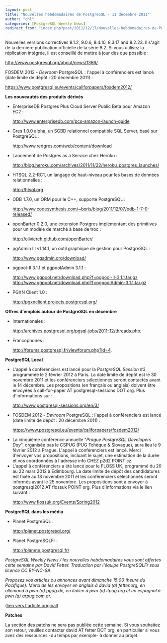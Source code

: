 ```yaml
---
layout: post
title: "Nouvelles hebdomadaires de PostgreSQL - 11 décembre 2011"
author: "chl"
categories: [PostgreSQL Weekly News]
redirect_from: "index.php?post/2011/12/17/Nouvelles-hebdomadaires-de-PostgreSQL-11-décembre-2011"
---
```



<p>Nouvelles versions correctives 9.1.2, 9.0.6, 8.4.10, 8.3.17 and 8.2.23. Il s'agit de la derni&egrave;re publication officielle de la s&eacute;rie 8.2. Si vous utilisez la r&eacute;plication int&eacute;gr&eacute;e, il est conseill&eacute; de mettre &agrave; jour d&egrave;s que possible&nbsp;: 

<a target="_blank" href="http://www.postgresql.org/about/news/1366/">http://www.postgresql.org/about/news/1366/</a></p>

<p>FOSDEM 2012 - <em>Devroom</em> PostgreSQL&nbsp;: l'appel &agrave; conf&eacute;renciers est lanc&eacute; (date limite de d&eacute;p&ocirc;t&nbsp;: 20 d&eacute;cembre 2011)&nbsp;: 

<a target="_blank" href="https://www.postgresql.eu/events/callforpapers/fosdem2012/">https://www.postgresql.eu/events/callforpapers/fosdem2012/</a></p>

<!--more-->


<p><strong>Les nouveaut&eacute;s des produits d&eacute;riv&eacute;s</strong></p>

<ul>

<li>EnterpriseDB Postgres Plus Cloud Server Public Beta pour Amazon EC2&nbsp;: 

<a target="_blank" href="http://www.enterprisedb.com/pcs-amazon-launch-guide">http://www.enterprisedb.com/pcs-amazon-launch-guide</a></li>

<li>Gres 1.0.0 alpha, un SGBD relationnel compatible SQL Server, bas&eacute; sur PostgreSQL&nbsp;: 

<a target="_blank" href="http://www.redgres.com/web/content/download">http://www.redgres.com/web/content/download</a></li>

<li>Lancement de Postgres as a Service chez Heroku&nbsp;: 

<a target="_blank" href="http://blog.heroku.com/archives/2011/11/22/heroku_postgres_launches/">http://blog.heroku.com/archives/2011/11/22/heroku_postgres_launches/</a></li>

<li>HTSQL 2.2-RC1, un langage de haut-niveau pour les bases de donn&eacute;es relationnelles&nbsp;: 

<a target="_blank" href="http://htsql.org">http://htsql.org</a></li>

<li>ODB 1.7.0, un ORM pour le C++, supporte PostgreSQL&nbsp;: 

<a target="_blank" href="http://www.codesynthesis.com/~boris/blog/2011/12/07/odb-1-7-0-released/">http://www.codesynthesis.com/~boris/blog/2011/12/07/odb-1-7-0-released/</a></li>

<li>openBarter 0.2.0, une extension Postgres impl&eacute;mentant des primitives pour un mod&egrave;le de march&eacute; &agrave; base de troc&nbsp;: 

<a target="_blank" href="http://olivierch.github.com/openBarter/">http://olivierch.github.com/openBarter/</a></li>

<li>pgAdmin III v1.14.1, un outil graphique de gestion pour PostgreSQL&nbsp;: 

<a target="_blank" href="http://www.pgadmin.org/download/">http://www.pgadmin.org/download/</a></li>

<li>pgpool-II 3.1.1 et pgpoolAdmin 3.1.1&nbsp;: 

<a target="_blank" href="http://www.pgpool.net/download.php?f=pgpool-II-3.1.1.tar.gz">http://www.pgpool.net/download.php?f=pgpool-II-3.1.1.tar.gz</a> <a target="_blank" href="http://www.pgpool.net/download.php?f=pgpoolAdmin-3.1.1.tar.gz">http://www.pgpool.net/download.php?f=pgpoolAdmin-3.1.1.tar.gz</a></li>

<li>PGXN Client 1.0&nbsp;: 

<a target="_blank" href="http://pgxnclient.projects.postgresql.org/">http://pgxnclient.projects.postgresql.org/</a></li>

</ul>

<p><strong>Offres d'emplois autour de PostgreSQL en d&eacute;cembre</strong></p>

<ul>

<li>Internationales&nbsp;: 

<a target="_blank" href="http://archives.postgresql.org/pgsql-jobs/2011-12/threads.php">http://archives.postgresql.org/pgsql-jobs/2011-12/threads.php</a>;</li>

<li>Francophones&nbsp;: 

<a target="_blank" href="http://forums.postgresql.fr/viewforum.php?id=4">http://forums.postgresql.fr/viewforum.php?id=4</a>.</li>

</ul>

<p><strong>PostgreSQL Local</strong></p>

<ul>

<li>L'appel &agrave; conf&eacute;renciers est lanc&eacute; pour la <em>PostgreSQL Session #3</em>, programm&eacute;e le 2 f&eacute;vrier 2012 &agrave; Paris. La date limite de d&eacute;p&ocirc;t est le 30 novembre 2011 et les conf&eacute;renciers s&eacute;lectionn&eacute;s seront contact&eacute;s avant le 14 d&eacute;cembre. Les propositions (en fran&ccedil;ais ou anglais) doivent &ecirc;tre envoy&eacute;es &agrave; call-for-paper AT postgresql-sessions DOT org. Plus d'informations sur&nbsp;: 

<a target="_blank" href="http://www.postgresql-sessions.org/en/3/">http://www.postgresql-sessions.org/en/3/</a></li>

<li>FOSDEM 2012 - <em>Devroom</em> PostgreSQL&nbsp;: l'appel &agrave; conf&eacute;renciers est lanc&eacute; (date limite de d&eacute;p&ocirc;t&nbsp;: 20 d&eacute;cembre 2011)&nbsp;: 

<a target="_blank" href="https://www.postgresql.eu/events/callforpapers/fosdem2012/">https://www.postgresql.eu/events/callforpapers/fosdem2012/</a></li>

<li>La cinqui&egrave;me conf&eacute;rence annuelle "<em>Prague PostgreSQL Developers Day</em>", organis&eacute;e pas le CSPUG (PUG Tch&egrave;que &amp; Slovaque), aura lieu le 9 f&eacute;vrier 2012 &agrave; Prague. L'appel &agrave; conf&eacute;renciers est lanc&eacute;. Merci d'envoyer vos propositions, incluant le sujet, une estimation de la dur&eacute;e et vos coordonn&eacute;es &agrave; l'adresse info CHEZ p2d2 POINT cz.</li>

<li>L'appel &agrave; conf&eacute;renciers a &eacute;t&eacute; lanc&eacute; pour le FLOSS UK, programm&eacute; du 20 au 22 mars 2012 &agrave; Edimbourg. La date limite de d&eacute;p&ocirc;t des candidatures est fix&eacute;e au 18 novembre 2011 et les conf&eacute;renciers s&eacute;lectionn&eacute;s seront inform&eacute;s avant le 25 novembre. Les propositions sont &agrave; envoyer &agrave; postgresql2012 AT flossuk POINT org. Plus d'informations via le lien suivant&nbsp;: 

<a target="_blank" href="http://www.flossuk.org/Events/Spring2012">http://www.flossuk.org/Events/Spring2012</a></li>

</ul>

<p><strong>PostgreSQL dans les m&eacute;dia</strong></p>

<ul>

<li>Planet PostgreSQL&nbsp;: 

<a target="_blank" href="http://planet.postgresql.org/">http://planet.postgresql.org/</a></li>

<li>Planet PostgreSQLFr&nbsp;: 

<a target="_blank" href="http://planete.postgresql.fr/">http://planete.postgresql.fr/</a></li>

</ul>

<p><i>PostgreSQL Weekly News / les nouvelles hebdomadaires vous sont offertes cette semaine par David Fetter. Traduction par l'&eacute;quipe PostgreSQLFr sous licence CC BY-NC-SA.</i></p>

<p><i>Proposez vos articles ou annonces avant dimanche 15:00 (heure du Pacifique). Merci de les envoyer en anglais &agrave; david (a) fetter.org, en allemand &agrave; pwn (a) pgug.de, en italien &agrave; pwn (a) itpug.org et en espagnol &agrave; pwn (a) arpug.com.ar.</i></p>

<p>(<a target="_blank" href="http://archives.postgresql.org/pgsql-announce/2011-12/msg00007.php">lien vers l'article original</a>)</p>

<p><strong>Patches</strong></p>

<p>La section des patchs ne sera pas publi&eacute;e cette semaine. Si vous souhaitez son retour, veuillez contacter david AT fetter DOT org, en particulier si vous avez des ressources -du temps par exemple- &agrave; donner au projet.</p>